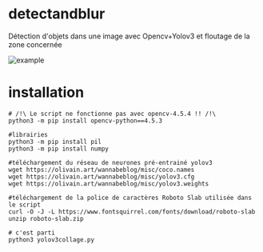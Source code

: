 # detectandblur
Détection d'objets dans une image avec Opencv+Yolov3 et floutage de la zone concernée


![example](http://olivain.art/blurd/Vnb4YahtVZVu.jpg)

# installation
```
# /!\ Le script ne fonctionne pas avec opencv-4.5.4 !! /!\
python3 -m pip install opencv-python==4.5.3

#librairies
python3 -m pip install pil
python3 -m pip install numpy

#téléchargement du réseau de neurones pré-entrainé yolov3
wget https://olivain.art/wannabeblog/misc/coco.names
wget https://olivain.art/wannabeblog/misc/yolov3.cfg
wget https://olivain.art/wannabeblog/misc/yolov3.weights

#téléchargement de la police de caractères Roboto Slab utilisée dans le script
curl -O -J -L https://www.fontsquirrel.com/fonts/download/roboto-slab
unzip roboto-slab.zip 

# c'est parti
python3 yolov3collage.py

```
